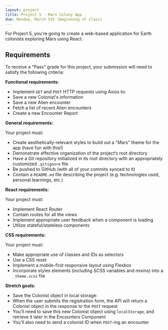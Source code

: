```yaml
---
layout: project
title: Project 5 - Mars Colony App
due: Monday, March 5th (beginning of class)
---
```


For Project 5, you're going to create a web-based application for Earth colonists exploring Mars using React.

## Requirements

To receive a "Pass" grade for this project, your submission will need to satisfy the following criteria:

**Functional requirements:**

- Implement `GET` and `POST` HTTP requests using Axios to:
- Save a new Colonist's information
- Save a new Alien encounter
- Fetch a list of recent Alien encounters
- Create a new Encounter Report

**General requirements:**

Your project must:

- Create aesthetically-relevant styles to build out a "Mars" theme for the app (have fun with this!)
- Demonstrate effective organization of the project’s root directory
- Have a Git repository initialized in its root directory with an appropriately customized `.gitignore` file
- Be pushed to GitHub (with all of your commits synced to it)
- Contain a `README.md` file describing the project (e.g. technologies used, personal learnings, etc.)

**React requirements:**

Your project must:
- Implement React Router
- Contain routes for all the views
- Implement appropriate user feedback when a component is loading
- Utilize stateful/stateless components

**CSS requirements:**

Your project must:

- Make appropriate use of classes and IDs as selectors
- Use a CSS reset
- Implement a mobile-first responsive layout using Flexbox
- Incorporate styles elements (including SCSS variables and mixins) into a `_theme.scss` file

**Stretch goals:**

- Save the Colonist object in local storage:
- When the user submits the registration form, the API will return a Colonist object in the response to the `POST` request
- You'll need to save this new Colonist object using `localStorage`, and retrieve it later in the Encounters Component
- You'll also need to send a colonist ID when `POST`-ing an encounter


